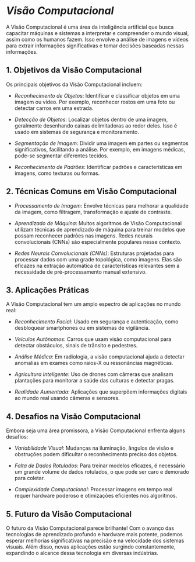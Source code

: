 # *Visão Computacional*

A Visão Computacional é uma área da inteligência artificial que busca capacitar máquinas e sistemas a interpretar e compreender o mundo visual, assim como os humanos fazem. Isso envolve a análise de imagens e vídeos para extrair informações significativas e tomar decisões baseadas nessas informações.

## 1. Objetivos da Visão Computacional

Os principais objetivos da Visão Computacional incluem:

- *Reconhecimento de Objetos*: Identificar e classificar objetos em uma imagem ou vídeo. Por exemplo, reconhecer rostos em uma foto ou detectar carros em uma estrada.

- *Detecção de Objetos*: Localizar objetos dentro de uma imagem, geralmente desenhando caixas delimitadoras ao redor deles. Isso é usado em sistemas de segurança e monitoramento.

- *Segmentação de Imagem*: Dividir uma imagem em partes ou segmentos significativos, facilitando a análise. Por exemplo, em imagens médicas, pode-se segmentar diferentes tecidos.

- *Reconhecimento de Padrões*: Identificar padrões e características em imagens, como texturas ou formas.

## 2. Técnicas Comuns em Visão Computacional

- *Processamento de Imagem*: Envolve técnicas para melhorar a qualidade da imagem, como filtragem, transformação e ajuste de contraste.

- *Aprendizado de Máquina*: Muitos algoritmos de Visão Computacional utilizam técnicas de aprendizado de máquina para treinar modelos que possam reconhecer padrões nas imagens. Redes neurais convolucionais (CNNs) são especialmente populares nesse contexto.

- *Redes Neurais Convolucionais (CNNs)*: Estruturas projetadas para processar dados com uma grade topológica, como imagens. Elas são eficazes na extração automática de características relevantes sem a necessidade de pré-processamento manual extensivo.

## 3. Aplicações Práticas

A Visão Computacional tem um amplo espectro de aplicações no mundo real:

- *Reconhecimento Facial*: Usado em segurança e autenticação, como desbloquear smartphones ou em sistemas de vigilância.

- *Veículos Autônomos*: Carros que usam visão computacional para detectar obstáculos, sinais de trânsito e pedestres.

- *Análise Médica*: Em radiologia, a visão computacional ajuda a detectar anomalias em exames como raios-X ou ressonâncias magnéticas.

- *Agricultura Inteligente*: Uso de drones com câmeras que analisam plantações para monitorar a saúde das culturas e detectar pragas.

- *Realidade Aumentada*: Aplicações que superpõem informações digitais ao mundo real usando câmeras e sensores.

## 4. Desafios na Visão Computacional

Embora seja uma área promissora, a Visão Computacional enfrenta alguns desafios:

- *Variabilidade Visual*: Mudanças na iluminação, ângulos de visão e obstruções podem dificultar o reconhecimento preciso dos objetos.

- *Falta de Dados Rotulados*: Para treinar modelos eficazes, é necessário um grande volume de dados rotulados, o que pode ser caro e demorado para coletar.

- *Complexidade Computacional*: Processar imagens em tempo real requer hardware poderoso e otimizações eficientes nos algoritmos.

## 5. Futuro da Visão Computacional

O futuro da Visão Computacional parece brilhante! Com o avanço das tecnologias de aprendizado profundo e hardware mais potente, podemos esperar melhorias significativas na precisão e na velocidade dos sistemas visuais. Além disso, novas aplicações estão surgindo constantemente, expandindo o alcance dessa tecnologia em diversas indústrias.
